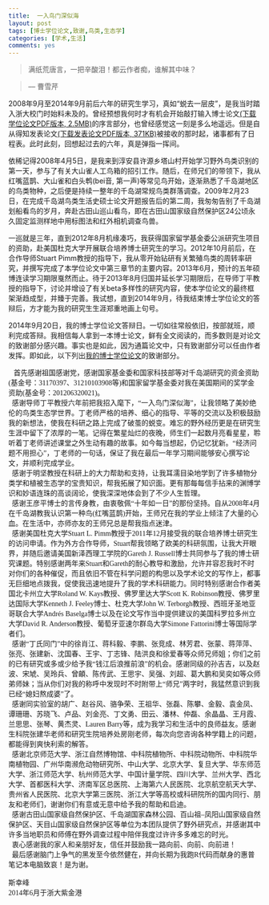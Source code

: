 ```yaml
---
title:  一入鸟门深似海
layout: post
tags: [博士学位论文,致谢,鸟类,生态学]
categories: [学术,生活]
comments: yes
---
```


> 满纸荒唐言，一把辛酸泪！都云作者痴，谁解其中味？

> –– 曹雪芹

2008年9月至2014年9月前后六年的研究生学习，真如“蜕去一层皮”，是我当时踏入浙大校门时始料未及的。曾经预想我何时才有机会开始敲打输入博士论文[(下载学位论文PDF版本, 2.5MB)](http://sixf.org/files/articles/Si2014.pdf)的序言部分，也曾经感觉这一刻是多么地遥远。但是自从得知发表论文[(下载发表论文PDF版本, 371KB)](http://sixf.org/files/articles/Si-etal2014JB.pdf)被接收的那时起，诸事都有了日程表。此时此刻，回想起过去的六年，真是弹指一挥间。

依稀记得2008年4月5日，是我来到淳安县许源乡塔山村开始学习野外鸟类识别的第一天，参与了有关大山雀人工鸟箱的招引工作。随后，在师兄们的带领下，我从红嘴蓝鹊、大山雀和白头鹎(bei音, 第一声)等常见鸟开始，逐渐熟悉了千岛湖地区的鸟类物种，之后便是持续一整年的千岛湖常规鸟类群落调查。2009年2月23日，在完成千岛湖鸟类生活史硕士论文开题报告后的第二周，我匆匆告别了千岛湖划船看鸟的岁月，奔赴古田山巡山看鸟，即在古田山国家级自然保护区24公顷永久固定监测样地中用标图法和红外相机调查鸟兽。

一巡就是三年，直到2012年8月机缘凑巧，我获得国家留学基金委公派研究生项目的资助，赴美国杜克大学开展联合培养博士研究生的学习。2012年10月前后，在合作导师Stuart Pimm教授的指导下，我从零开始钻研有关繁殖鸟类的周转率研究，并撰写完成了本学位论文中第三章节的主要内容。2013年6月，预计的五年硕博连读学习期限戛然而止。待于2013年8月归国并延长学习期限后，在导师丁平教授的指导下，讨论并增设了有关beta多样性的研究内容，使本学位论文的最终框架渐趋成型，并臻于完善。我试想，直到2014年9月，待我结束博士学位论文的答辩后，方才能为我的研究生生涯郑重地画上句号。

2014年9月20日，我的博士学位论文答辩日。一切如往常般依旧，按部就班，顺利完成答辩。我相信每人拿到一本博士论文，鲜有全文阅读的，而多数则是对论文的致谢部分感兴趣。事实也是如此，因为通篇论文中，只有致谢部分可以任由作者发挥。即如此，以下列出[我的博士学位论文](http://sixf.org/files/articles/Si2014.pdf)的致谢部分。

<div style="font-family: serif;"> &nbsp;&nbsp; 首先感谢祖国感谢党，感谢国家基金委和国家科技部等对千岛湖研究的资金资助(基金号：31170397、31210103908等)和国家留学基金委对我在美国期间的奖学金资助(基金号：201206320021)。
<br/>
&nbsp;&nbsp;感谢导师丁平教授六年前把我招入麾下，“一入鸟门深似海”，让我领略了美妙绝伦的鸟类生态学世界。丁老师严格的培养、细心的指导、平等的交流以及积极鼓励我的新想法，使我在科研之路上完成了破茧的蜕变。难忘的野外经历更是在研究生生涯中留下了浓厚的一笔。记得在繁星灿烂的夜晚，师生们一起数月亮看星星，聆听着丁老师讲述课堂之外生动有趣的故事。如今每当想起，仍记忆犹新。“经济问题不用担心”，丁老师的一句话，保证了我在最后一年学习期间能够安心撰写论文，并顺利完成学业。 
<br/>
&nbsp;&nbsp;感谢于明坚教授在科研上的大力帮助和支持，让我耳濡目染地学到了许多植物分类学和植被生态学的宝贵知识，帮我拓展了知识面。更有那每每信手拈来的渊博学识和妙语连珠的高谈阔论，使我深深地体会到了不少人生哲理。
<br/>
&nbsp;&nbsp;感谢王彦平博士的言传身教，由衷敬佩“十年如一日”的那份坚持。自从2008年4月在千岛湖教我认识第一种鸟(红嘴蓝鹊)开始，王师兄在我的学业上倾注了大量的心血。在生活中，亦师亦友的王师兄总是帮我指点迷津。
<br/>
&nbsp;&nbsp;感谢美国杜克大学Stuart L. Pimm教授于2011年12月接受我的联合培养博士研究生的访问申请。作为外方合作导师，Stuart帮我领略了欧美的科研氛围，让我大开眼界，并随后邀请美国新泽西理工学院的Gareth J. Russell博士共同参与了我的博士研究课题。特别感谢两年来Stuart和Gareth的耐心教导和激励，允许并容忍我时不时对你们的各种催促，而且依旧不管在科学问题的构思以及学术论文的写作上，都事无巨细地点拨我，促使我迅速地提升了我的学术科研能力。同时特别感谢合作者美国北卡州立大学Roland W. Kays教授、佛罗里达大学Scott K. Robinson教授、佛罗里达国际大学Kenneth J. Feeley博士、杜克大学John W. Terborgh教授、西班牙圣地亚哥联合大学Andrés Baselga博士以及在论文写作当中提供建议的美国科罗拉多州立大学David R. Anderson教授、葡萄牙亚速尔群岛大学Simone Fattorini博士等国际学者们。
<br/>
&nbsp;&nbsp;感谢“丁氏同门”中的徐肖江、蒋科毅、李鹏、张竞成、林芳君、张蒙、蒋萍萍、张亮、张建新、沈国春、王宇、丁志锋、陆洪良和徐爱春等众师兄师姐；你们之前的已有研究或多或少给予我“钱江后浪推前浪”的机会。感谢同级的孙吉吉，以及赵波、宋虓、吴玲兵、曾頔、陈传武、王思宇、吴强、刘超、葛大鹏和吴奕如等众师弟师妹；当从你们对我的称呼中发现时不时附带上“师兄”两字时，我猛然意识到我已经“媳妇熬成婆”了。
<br/>
&nbsp;&nbsp;感谢同实验室的胡广、赵谷风、骆争荣、王祖华、张磊、陈攀、金毅、袁金凤、谭珊珊、苏晓飞、卢品、刘金亮、丁文勇、田云、潘林、仲磊、余晶晶、王月霞、兰思思、张琴、黄杰灵、Lauren Barry等，成为我学习和生活中的良师益友。感谢生科院张建华老师和研究生院培养处房刚老师，每次向您咨询各种学籍上的问题，都能得到爽快利索的解答。
<br/>
&nbsp;&nbsp;感谢北京师范大学、浙江自然博物馆、中科院植物所、中科院动物所、中科院华南植物园、广州华南濒危动物研究所、中山大学、北京大学、复旦大学、华东师范大学、浙江师范大学、杭州师范大学、中国计量学院、四川大学、兰州大学、西北大学、首都医科大学、济南军区总医院、上海第六人民医院、北京航空航天大学、贵州省人民医院、北京大学第三医院、浙江大学等高校或科研院所的国内同行、朋友和老师们，谢谢你们有意或无意中给予我的帮助和启迪。
<br/>
&nbsp;&nbsp;感谢古田山国家级自然保护区、千岛湖国家森林公园、百山祖–凤阳山国家级自然保护区、天目山国家级自然保护区等单位为本团队提供了野外研究点，并感谢其中许多当地职员和师傅在野外调查过程中陪伴我度过许许多多难忘的时光。
<br/>
&nbsp;&nbsp;衷心感谢我的家人和亲朋好友，信任并鼓励我一路向前、向前、向前进！
<br/>
&nbsp;&nbsp;最后感谢脑门上争气的黑发至今依然健在，并向长期为我跑R代码而献身的惠普笔记本电脑致哀！是为谢。
<br/>
<br/>
斯幸峰
<br/>
2014年6月于浙大紫金港 </div>
